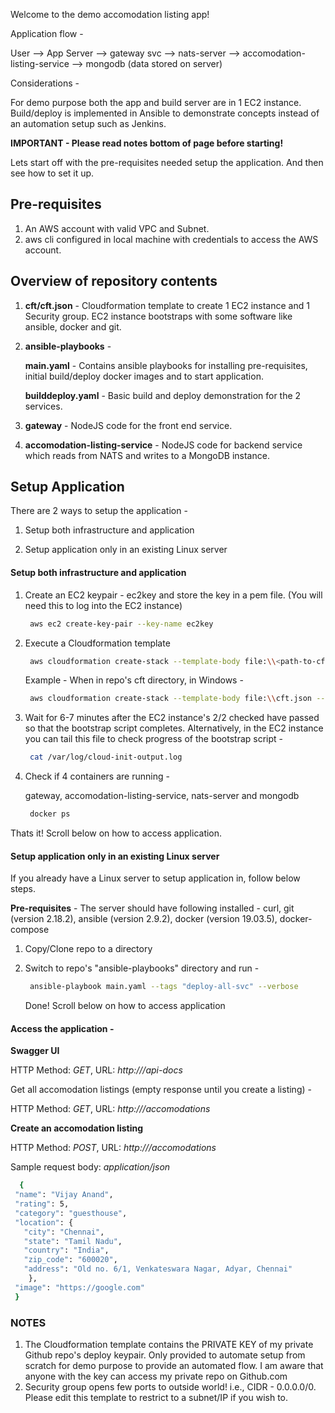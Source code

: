Welcome to the demo accomodation listing app!

Application flow - 

User -->  App Server --> gateway svc -->  nats-server  -->  accomodation-listing-service  -->  mongodb  (data stored on server)

Considerations - 

For demo purpose both the app and build server are in 1 EC2 instance.
Build/deploy is implemented in Ansible to demonstrate concepts instead of an automation setup such as Jenkins.

**IMPORTANT - Please read notes bottom of page before starting!**

Lets start off with the pre-requisites needed setup the application. And then see how to set it up.

## Pre-requisites

1. An AWS account with valid VPC and Subnet.
2. aws cli configured in local machine with credentials to access the AWS account.


## Overview of repository contents

1. **cft/cft.json** - Cloudformation template to create 1 EC2 instance and 1 Security group. EC2 instance bootstraps with some software like ansible, docker and git. 

2. **ansible-playbooks** - 

	**main.yaml** - Contains ansible playbooks for installing pre-requisites, initial build/deploy docker images and to start application.

	**builddeploy.yaml** - Basic build and deploy demonstration for the 2 services.

3. **gateway** - NodeJS code for the front end service.

4. **accomodation-listing-service** - NodeJS code for backend service which reads from NATS and writes to a MongoDB instance.

## Setup Application

There are 2 ways to setup the application - 

1. Setup both infrastructure and application  
	
2. Setup application only in an existing Linux server


#### Setup both infrastructure and application

1. Create an EC2 keypair - ec2key and store the key in a pem file.
(You will need this to log into the EC2 instance)

   ```bash
    aws ec2 create-key-pair --key-name ec2key
   ```
	
2. Execute a Cloudformation template

   ```bash
    aws cloudformation create-stack --template-body file:\\<path-to-cft.json> --stack-name <stack-name>
   ```
	
    Example - When in repo's cft directory, in Windows -

   ```bash
    aws cloudformation create-stack --template-body file:\\cft.json --stack-name listing-app-stack01
   ```

3. Wait for 6-7 minutes after the EC2 instance's 2/2 checked have passed so that the bootstrap script completes.
	Alternatively, in the EC2 instance you can tail this file to check progress of the bootstrap script - 
	
   ```bash
    cat /var/log/cloud-init-output.log
   ```
	
4. Check if 4 containers are running - 

   gateway, accomodation-listing-service, nats-server and mongodb
  
   ```bash
    docker ps
   ```
	
Thats it! Scroll below on how to access application.

#### Setup application only in an existing Linux server

If you already have a Linux server to setup application in, follow below steps.

 **Pre-requisites** - The server should have following installed - curl, git (version 2.18.2), ansible (version 2.9.2), docker (version 19.03.5), docker-compose

1. Copy/Clone repo to a directory

2. Switch to repo's "ansible-playbooks" directory and run - 

   ```bash
    ansible-playbook main.yaml --tags "deploy-all-svc" --verbose
   ```

   Done! Scroll below on how to access application

#### Access the application - 

**Swagger UI**

   HTTP Method: *GET*, URL: *http://<EC2PublicIP>/api-docs*
   
   Get all accomodation listings (empty response until you create a listing) - 

   HTTP Method: *GET*, URL: *http://<EC2PublicIP>/accomodations*
   
   **Create an accomodation listing**

   HTTP Method: *POST*, URL: *http://<EC2PublicIP>/accomodations*

   Sample request body: *application/json*
   
   ```bash
     {
    "name": "Vijay Anand",
    "rating": 5,
    "category": "guesthouse",
    "location": {
      "city": "Chennai",
      "state": "Tamil Nadu",
      "country": "India",
      "zip_code": "600020",
      "address": "Old no. 6/1, Venkateswara Nagar, Adyar, Chennai"
       },
    "image": "https://google.com"
    }
   ```

### NOTES

1. The Cloudformation template contains the PRIVATE KEY of my private Github repo's deploy keypair. Only provided to automate setup from scratch for demo purpose to provide an automated flow. I am aware that anyone with the key can access my private repo on Github.com
2. Security group opens few ports to outside world! i.e., CIDR - 0.0.0.0/0. Please edit this template to restrict to a subnet/IP if you wish to.
